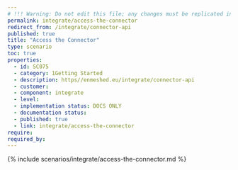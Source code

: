 ```yaml
---
# !!! Warning: Do not edit this file; any changes must be replicated in Excel !!!
permalink: integrate/access-the-connector
redirect_from: /integrate/connector-api
published: true
title: "Access the Connector"
type: scenario
toc: true
properties:
  - id: SC075
  - category: 1Getting Started
  - description: https//enmeshed.eu/integrate/connector-api
  - customer:
  - component: integrate
  - level:
  - implementation status: DOCS ONLY
  - documentation status:
  - published: true
  - link: integrate/access-the-connector
require:
required_by:
---
```


{% include scenarios/integrate/access-the-connector.md %}
